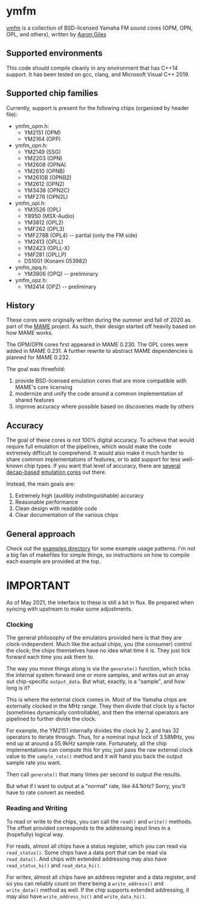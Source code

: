 # ymfm

[ymfm](https://github.com/aaronsgiles/ymfm) is a collection of BSD-licensed Yamaha FM sound cores (OPM, OPN, OPL, and others), written by [Aaron Giles](https://aarongiles.com)

## Supported environments

This code should compile cleanly in any environment that has C++14 support.
It has been tested on gcc, clang, and Microsoft Visual C++ 2019.

## Supported chip families

Currently, support is present for the following chips (organized by header file):

* ymfm_opm.h:
	* YM2151 (OPM)
	* YM2164 (OPP)
* ymfm_opn.h:
	* YM2149 (SSG)
	* YM2203 (OPN)
	* YM2608 (OPNA)
	* YM2610 (OPNB)
	* YM2610B (OPNB2)
	* YM2612 (OPN2)
	* YM3438 (OPN2C)
	* YMF276 (OPN2L)
* ymfm_opl.h:
	* YM3526 (OPL)
	* Y8950 (MSX-Audio)
	* YM3812 (OPL2)
	* YMF262 (OPL3)
	* YMF278B (OPL4) -- partial (only the FM side)
	* YM2413 (OPLL)
	* YM2423 (OPLL-X)
	* YMF281 (OPLLP)
	* DS1001 (Konami 053982)
* ymfm_opq.h:
	* YM3806 (OPQ) -- preliminary
* ymfm_opz.h:
	* YM2414 (OPZ) -- preliminary

## History

These cores were originally written during the summer and fall of 2020 as part of the [MAME](https://mamedev.org/) project.
As such, their design started off heavily based on how MAME works.

The OPM/OPN cores first appeared in MAME 0.230.
The OPL cores were added in MAME 0.231.
A further rewrite to abstract MAME dependencies is planned for MAME 0.232.

The goal was threefold:
1. provide BSD-licensed emulation cores that are more compatible with MAME's core licensing
1. modernize and unify the code around a common implementation of shared features
1. improve accuracy where possible based on discoveries made by others

## Accuracy

The goal of these cores is not 100% digital accuracy.
To achieve that would require full emulation of the pipelines, which would make the code extremely difficult to comprehend.
It would also make it much harder to share common implementations of features, or to add support for less well-known chip types.
If you want that level of accuracy, there are [several](https://github.com/nukeykt/Nuked-OPN2) [decap-based](https://github.com/nukeykt/Nuked-OPM) [emulation cores](https://github.com/nukeykt/Nuked-OPLL) out there.

Instead, the main goals are:
1. Extremely high (audibly indistinguishable) accuracy
1. Reasonable performance
1. Clean design with readable code
1. Clear documentation of the various chips

## General approach

Check out the [examples directory](https://github.com/aaronsgiles/ymfm/tree/main/examples) for some example usage patterns.
I'm not a big fan of makefiles for simple things, so instructions on how to compile each example are provided at the top.

# IMPORTANT

As of May 2021, the interface to these is still a bit in flux.
Be prepared when syncing with upstream to make some adjustments.

### Clocking

The general philosophy of the emulators provided here is that they are clock-independent.
Much like the actual chips, you (the consumer) control the clock; the chips themselves have no idea what time it is.
They just tick forward each time you ask them to.

The way you move things along is via the `generate()` function, which ticks the internal system forward one or more samples, and writes out an array out chip-specific `output_data`.
But what, exactly, is a "sample", and how long is it?

This is where the external clock comes in.
Most of the Yamaha chips are externally clocked in the MHz range.
They then divide that clock by a factor (sometimes dynamically controllable), and then the internal operators are pipelined to further divide the clock.

For example, the YM2151 internally divides the clock by 2, and has 32 operators to iterate through.
Thus, for a nominal input lock of 3.58MHz, you end up at around a 55.9kHz sample rate.
Fortunately, all the chip implementations can compute this for you; just pass the raw external clock value to the `sample_rate()` method and it will hand you back the output sample rate you want.

Then call `generate()` that many times per second to output the results.

But what if I want to output at a "normal" rate, like 44.1kHz?
Sorry, you'll have to rate convert as needed.

### Reading and Writing

To read or write to the chips, you can call the `read()` and `write()` methods.
The offset provided corresponds to the addressing input lines in a (hopefully) logical way.

For reads, almost all chips have a status register, which you can read via `read_status()`.
Some chips have a data port that can be read via `read_data()`.
And chips with extended addressing may also have `read_status_hi()` and `read_data_hi()`.

For writes, almost all chips have an address register and a data register, and so you can reliably count on there being a `write_address()` and `write_data()` method as well.
If the chip supports extended addressing, it may also have `write_address_hi()` and `write_data_hi()`.

